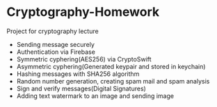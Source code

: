 # Cryptography-Homework
Project for cryptography lecture

- Sending message securely
- Authentication via Firebase
- Symmetric cyphering(AES256) via CryptoSwift
- Asymmetric cyphering(Generated keypair and stored in keychain)
- Hashing messages with SHA256 algorithm
- Random number generation, creating spam mail and spam analysis
- Sign and verify messages(Digital Signatures)
- Adding text watermark to an image and sending image

